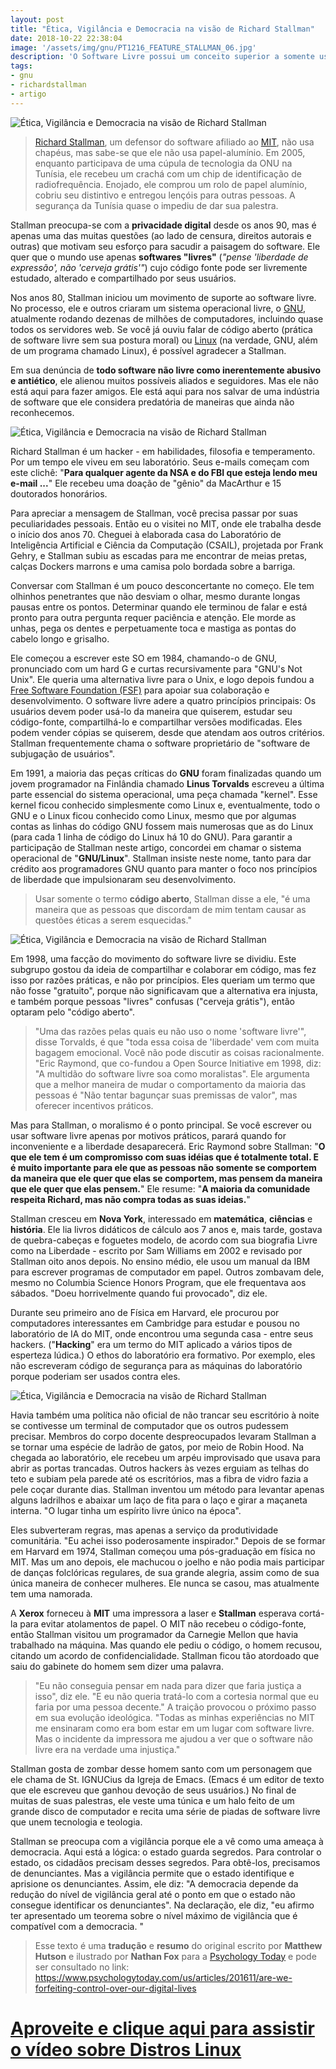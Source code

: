 ```yaml
---
layout: post
title: "Ética, Vigilância e Democracia na visão de Richard Stallman"
date: 2018-10-22 22:38:04
image: '/assets/img/gnu/PT1216_FEATURE_STALLMAN_06.jpg'
description: 'O Software Livre possui um conceito superior a somente usar o termo Open Source.'
tags:
- gnu
- richardstallman
- artigo
---
```


![Ética, Vigilância e Democracia na visão de Richard Stallman](/assets/img/gnu/PT1216_FEATURE_STALLMAN_06.jpg "Ética, Vigilância e Democracia na visão de Richard Stallman")

> [Richard Stallman](https://stallman.org/), um defensor do software afiliado ao [MIT](www.mit.edu/), não usa chapéus, mas sabe-se que ele não usa papel-alumínio. Em 2005, enquanto participava de uma cúpula de tecnologia da ONU na Tunísia, ele recebeu um crachá com um chip de identificação de radiofrequência. Enojado, ele comprou um rolo de papel alumínio, cobriu seu distintivo e entregou lençóis para outras pessoas. A segurança da Tunísia quase o impediu de dar sua palestra.

Stallman preocupa-se com a **privacidade digital** desde os anos 90, mas é apenas uma das muitas questões (ao lado de censura, direitos autorais e outras) que motivam seu esforço para sacudir a paisagem do software. Ele quer que o mundo use apenas **softwares "livres"** (*"pense 'liberdade de expressão', não 'cerveja grátis'"*) cujo código fonte pode ser livremente estudado, alterado e compartilhado por seus usuários. 

Nos anos 80, Stallman iniciou um movimento de suporte ao software livre. No processo, ele e outros criaram um sistema operacional livre, o [GNU](https://gnu.org), atualmente rodando dezenas de milhões de computadores, incluindo quase todos os servidores web. Se você já ouviu falar de código aberto (prática de software livre sem sua postura moral) ou [Linux](https://github.com/torvalds/linux) (na verdade, GNU, além de um programa chamado Linux), é possível agradecer a Stallman.

Em sua denúncia de **todo software não livre como inerentemente abusivo e antiético**, ele alienou muitos possíveis aliados e seguidores. Mas ele não está aqui para fazer amigos. Ele está aqui para nos salvar de uma indústria de software que ele considera predatória de maneiras que ainda não reconhecemos.

![Ética, Vigilância e Democracia na visão de Richard Stallman](/assets/img/gnu/PT1216_FEATURE_STALLMAN_01.jpg "Ética, Vigilância e Democracia na visão de Richard Stallman")

Richard Stallman é um hacker - em habilidades, filosofia e temperamento. Por um tempo ele viveu em seu laboratório. Seus e-mails começam com este clichê: "**Para qualquer agente da NSA e do FBI que esteja lendo meu e-mail ...**" Ele recebeu uma doação de "gênio" da MacArthur e 15 doutorados honorários.

Para apreciar a mensagem de Stallman, você precisa passar por suas peculiaridades pessoais. Então eu o visitei no MIT, onde ele trabalha desde o início dos anos 70. Cheguei à elaborada casa do Laboratório de Inteligência Artificial e Ciência da Computação (CSAIL), projetada por Frank Gehry, e Stallman subiu as escadas para me encontrar de meias pretas, calças Dockers marrons e uma camisa polo bordada sobre a barriga.

Conversar com Stallman é um pouco desconcertante no começo. Ele tem olhinhos penetrantes que não desviam o olhar, mesmo durante longas pausas entre os pontos. Determinar quando ele terminou de falar e está pronto para outra pergunta requer paciência e atenção. Ele morde as unhas, pega os dentes e perpetuamente toca e mastiga as pontas do cabelo longo e grisalho.

Ele começou a escrever este SO em 1984, chamando-o de GNU, pronunciado com um hard G e curtas recursivamente para "GNU's Not Unix". Ele queria uma alternativa livre para o Unix, e logo depois fundou a [Free Software Foundation (FSF)](https://fsf.org) para apoiar sua colaboração e desenvolvimento. O software livre adere a quatro princípios principais: Os usuários devem poder usá-lo da maneira que quiserem, estudar seu código-fonte, compartilhá-lo e compartilhar versões modificadas. Eles podem vender cópias se quiserem, desde que atendam aos outros critérios. Stallman frequentemente chama o software proprietário de "software de subjugação de usuários".

Em 1991, a maioria das peças críticas do **GNU** foram finalizadas quando um jovem programador na Finlândia chamado **Linus Torvalds** escreveu a última parte essencial do sistema operacional, uma peça chamada "kernel". Esse kernel ficou conhecido simplesmente como Linux e, eventualmente, todo o GNU e o Linux ficou conhecido como Linux, mesmo que por algumas contas as linhas do código GNU fossem mais numerosas que as do Linux (para cada 1 linha de código do Linux há 10 do GNU). Para garantir a participação de Stallman neste artigo, concordei em chamar o sistema operacional de "**GNU/Linux**". Stallman insiste neste nome, tanto para dar crédito aos programadores GNU quanto para manter o foco nos princípios de liberdade que impulsionaram seu desenvolvimento.

> Usar somente o termo **código aberto**, Stallman disse a ele, "é uma maneira que as pessoas que discordam de mim tentam causar as questões éticas a serem esquecidas." 


![Ética, Vigilância e Democracia na visão de Richard Stallman](/assets/img/gnu/PT1216_FEATURE_STALLMAN_02.jpg "Ética, Vigilância e Democracia na visão de Richard Stallman")


Em 1998, uma facção do movimento do software livre se dividiu. Este subgrupo gostou da ideia de compartilhar e colaborar em código, mas fez isso por razões práticas, e não por princípios. Eles queriam um termo que não fosse "gratuito", porque não significavam que a alternativa era injusta, e também porque pessoas "livres" confusas ("cerveja grátis"), então optaram pelo "código aberto".

> "Uma das razões pelas quais eu não uso o nome 'software livre'", disse Torvalds, é que "toda essa coisa de 'liberdade' vem com muita bagagem emocional. Você não pode discutir as coisas racionalmente. "Eric Raymond, que co-fundou a Open Source Initiative em 1998, diz: "A multidão do software livre soa como moralistas". Ele argumenta que a melhor maneira de mudar o comportamento da maioria das pessoas é "Não tentar bagunçar suas premissas de valor", mas oferecer incentivos práticos.

Mas para Stallman, o moralismo é o ponto principal. Se você escrever ou usar software livre apenas por motivos práticos, parará quando for inconveniente e a liberdade desaparecerá. Eric Raymond sobre Stallman: "**O que ele tem é um compromisso com suas idéias que é totalmente total. E é muito importante para ele que as pessoas não somente se comportem da maneira que ele quer que elas se comportem, mas pensem da maneira que ele quer que elas pensem.**" Ele resume: "**A maioria da comunidade respeita Richard, mas não compra todas as suas ideias.**"

Stallman cresceu em **Nova York**, interessado em **matemática**, **ciências** e **história**. Ele lia livros didáticos de cálculo aos 7 anos e, mais tarde, gostava de quebra-cabeças e foguetes modelo, de acordo com sua biografia Livre como na Liberdade - escrito por Sam Williams em 2002 e revisado por Stallman oito anos depois. No ensino médio, ele usou um manual da IBM para escrever programas de computador em papel. Outros zombavam dele, mesmo no Columbia Science Honors Program, que ele frequentava aos sábados. "Doeu horrivelmente quando fui provocado", diz ele.

Durante seu primeiro ano de Física em Harvard, ele procurou por computadores interessantes em Cambridge para estudar e pousou no laboratório de IA do MIT, onde encontrou uma segunda casa - entre seus hackers. ("**Hacking**" era um termo do MIT aplicado a vários tipos de esperteza lúdica.) O ethos do laboratório era formativo. Por exemplo, eles não escreveram código de segurança para as máquinas do laboratório porque poderiam ser usados ​​contra eles.

![Ética, Vigilância e Democracia na visão de Richard Stallman](/assets/img/gnu/PT1216_FEATURE_STALLMAN_03.jpg "Ética, Vigilância e Democracia na visão de Richard Stallman")

Havia também uma política não oficial de não trancar seu escritório à noite se contivesse um terminal de computador que os outros pudessem precisar. Membros do corpo docente despreocupados levaram Stallman a se tornar uma espécie de ladrão de gatos, por meio de Robin Hood. Na chegada ao laboratório, ele recebeu um arpéu improvisado que usava para abrir as portas trancadas. Outros hackers às vezes erguiam as telhas do teto e subiam pela parede até os escritórios, mas a fibra de vidro fazia a pele coçar durante dias. Stallman inventou um método para levantar apenas alguns ladrilhos e abaixar um laço de fita para o laço e girar a maçaneta interna. "O lugar tinha um espírito livre único na época". 

Eles subverteram regras, mas apenas a serviço da produtividade comunitária. "Eu achei isso poderosamente inspirador." Depois de se formar em Harvard em 1974, Stallman começou uma pós-graduação em física no MIT. Mas um ano depois, ele machucou o joelho e não podia mais participar de danças folclóricas regulares, de sua grande alegria, assim como de sua única maneira de conhecer mulheres. Ele nunca se casou, mas atualmente tem uma namorada.

A **Xerox** forneceu à **MIT** uma impressora a laser e **Stallman** esperava cortá-la para evitar atolamentos de papel. O MIT não recebeu o código-fonte, então Stallman visitou um programador da Carnegie Mellon que havia trabalhado na máquina. Mas quando ele pediu o código, o homem recusou, citando um acordo de confidencialidade. Stallman ficou tão atordoado que saiu do gabinete do homem sem dizer uma palavra. 

> "Eu não conseguia pensar em nada para dizer que faria justiça a isso", diz ele. "E eu não queria tratá-lo com a cortesia normal que eu faria por uma pessoa decente." A traição provocou o próximo passo em sua evolução ideológica. "Todas as minhas experiências no MIT me ensinaram como era bom estar em um lugar com software livre. Mas o incidente da impressora me ajudou a ver que o software não livre era na verdade uma injustiça."


Stallman gosta de zombar desse homem santo com um personagem que ele chama de St. IGNUCius da Igreja de Emacs. (Emacs é um editor de texto que ele escreveu que ganhou devoção de seus usuários.) No final de muitas de suas palestras, ele veste uma túnica e um halo feito de um grande disco de computador e recita uma série de piadas de software livre que unem tecnologia e teologia.

Stallman se preocupa com a vigilância porque ele a vê como uma ameaça à democracia. Aqui está a lógica: o estado guarda segredos. Para controlar o estado, os cidadãos precisam desses segredos. Para obtê-los, precisamos de denunciantes. Mas a vigilância permite que o estado identifique e aprisione os denunciantes. Assim, ele diz: "A democracia depende da redução do nível de vigilância geral até o ponto em que o estado não consegue identificar os denunciantes". Na declaração, ele diz, "eu afirmo ter apresentado um teorema sobre o nível máximo de vigilância que é compatível com a democracia. "


> Esse texto é uma **tradução** e **resumo** do original escrito por **Matthew Hutson** e ilustrado por **Nathan Fox** para a [Psychology Today](https://www.psychologytoday.com) e pode ser consultado no link: <https://www.psychologytoday.com/us/articles/201611/are-we-forfeiting-control-over-our-digital-lives>

# [Aproveite e clique aqui para assistir o vídeo sobre Distros Linux](https://www.youtube.com/watch?v=MRl_6fCqdoQ)

<script async src="https://pagead2.googlesyndication.com/pagead/js/adsbygoogle.js"></script>

<!-- Informat -->
<ins class="adsbygoogle"
 style="display:block"
 data-ad-client="ca-pub-2838251107855362"
 data-ad-slot="2327980059"
 data-ad-format="auto"
 data-full-width-responsive="true"></ins>

<script>
(adsbygoogle = window.adsbygoogle || []).push({});
</script>



